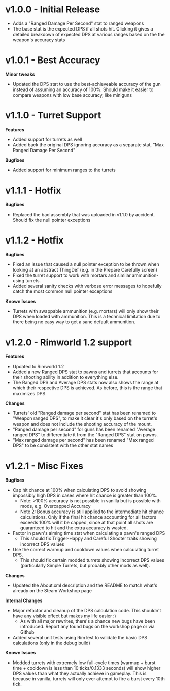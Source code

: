 # v1.0.0 - Initial Release
- Adds a "Ranged Damage Per Second" stat to ranged weapons
- The base stat is the expected DPS if all shots hit.  Clicking it gives a detailed breakdown of expected DPS at various ranges based on the the weapon's accuracy stats


# v1.0.1 - Best Accuracy
**Minor tweaks**
- Updated the DPS stat to use the best-achieveable accuracy of the gun instead of assuming an accuracy of 100%.  Should make it easier to compare weapons with low base accuracy, like miniguns


# v1.1.0 - Turret Support
**Features**
- Added support for turrets as well
- Added back the original DPS ignoring accuracy as a separate stat, "Max Ranged Damage Per Second"

**Bugfixes**
- Added support for minimum ranges to the turrets


# v1.1.1 - Hotfix
**Bugfixes**
- Replaced the bad assembly that was uploaded in v1.1.0 by accident.  Should fix the null pointer exceptions


# v1.1.2 - Hotfix
**Bugfixes**
- Fixed an issue that caused a null pointer exception to be thrown when looking at an abstract ThingDef (e.g. in the Prepare Carefully screen)
- Fixed the turret support to work with mortars and similar ammunition-using turrets.
- Added several sanity checks with verbose error messages to hopefully catch the most common null pointer exceptions

**Known Issues**
- Turrets with swappable ammunition (e.g. mortars) will only show their DPS when loaded with ammunition.  This is a technical limitation due to there being no easy way to get a sane default ammunition.


# v1.2.0 - Rimworld 1.2 support
**Features**
- Updated to Rimworld 1.2
- Added a new Ranged DPS stat to pawns and turrets that accounts for their shooting ability in addition to everything else.
- The Ranged DPS and Average DPS stats now also shows the range at which their respective DPS is achieved.  As before, this is the range that maximizes DPS.

**Changes**
- Turrets' old "Ranged damage per second" stat has been renamed to "Weapon ranged DPS", to make it clear it's only based on the turret's weapon and does not include the shooting accuracy of the mount.
- "Ranged damage per second" for guns has been renamed "Average ranged DPS" to differentiate it from the "Ranged DPS" stat on pawns.
- "Max ranged damage per second" has been renamed "Max ranged DPS" to be consistent with the other stat names

# v1.2.1 - Misc Fixes
**Bugfixes**
- Cap hit chance at 100% when calculating DPS to avoid showing impossibly high DPS in cases where hit chance is greater than 100%.
  - Note: >100% accuracy is not possible in vanilla but is possible with mods, e.g. Overcapped Accuracy
  - Note 2:  Bonus accuracy is still applied to the intermediate hit chance calculations.  Only if the final hit chance accounting for all factors exceeds 100% will it be capped, since at that point all shots are guaranteed to hit and the extra accuracy is wasted.
- Factor in pawn's aiming time stat when calculating a pawn's ranged DPS
  - This should fix Trigger-Happy and Careful Shooter traits showing incorrect DPS values
- Use the correct warmup and cooldown values when calculating turret DPS.
  - This should fix certain modded turrets showing incorrect DPS values (particularly Simple Turrets, but probably other mods as well).

**Changes**
- Updated the About.xml description and the README to match what's already on the Steam Workshop page

**Internal Changes**
- Major refactor and cleanup of the DPS calculation code.  This shouldn't have any visible effect but makes my life easier :)
  - As with all major rewrites, there's a chance new bugs have been introduced.  Report any found bugs on the workshop page or via Github
- Added several unit tests using RimTest to validate the basic DPS calculations (only in the debug build)

**Known Issues**
- Modded turrets with extremely low full-cycle times (warmup + burst time + cooldown is less than 10 ticks/0.1333 seconds) will show higher DPS values than what they actually achieve in gameplay.  This is because in vanilla, turrets will only ever attempt to fire a burst every 10th tick.
